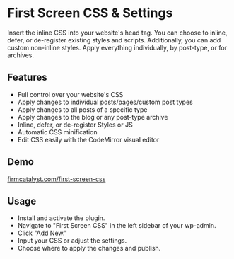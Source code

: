 # First Screen CSS & Settings

Insert the inline CSS into your website's head tag. You can choose to inline, defer, or de-register existing styles and scripts. Additionally, you can add custom non-inline styles. Apply everything individually, by post-type, or for archives.

## Features

* Full control over your website's CSS
* Apply changes to individual posts/pages/custom post types
* Apply changes to all posts of a specific type
* Apply changes to the blog or any post-type archive
* Inline, defer, or de-register Styles or JS
* Automatic CSS minification
* Edit CSS easily with the CodeMirror visual editor

## Demo

[firmcatalyst.com/first-screen-css](https://firmcatalyst.com/first-screen-css/)

## Usage

* Install and activate the plugin.
* Navigate to "First Screen CSS" in the left sidebar of your wp-admin.
* Click "Add New."
* Input your CSS or adjust the settings.
* Choose where to apply the changes and publish.